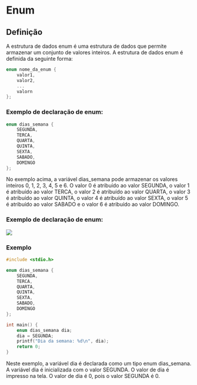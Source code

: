 # Enum

## Definição

A estrutura de dados enum é uma estrutura de dados que permite armazenar um conjunto de valores inteiros. A estrutura de dados enum é definida da seguinte forma:

```c
enum nome_da_enum {
    valor1,
    valor2,
    ...
    valorn
};
```

### Exemplo de declaração de enum:

```c
enum dias_semana {
    SEGUNDA,
    TERCA,
    QUARTA,
    QUINTA,
    SEXTA,
    SABADO,
    DOMINGO
};
```

No exemplo acima, a variável dias_semana pode armazenar os valores inteiros 0, 1, 2, 3, 4, 5 e 6. O valor 0 é atribuído ao valor SEGUNDA, o valor 1 é atribuído ao valor TERCA, o valor 2 é atribuído ao valor QUARTA, o valor 3 é atribuído ao valor QUINTA, o valor 4 é atribuído ao valor SEXTA, o valor 5 é atribuído ao valor SABADO e o valor 6 é atribuído ao valor DOMINGO.


### Exemplo de declaração de enum:
![](https://github.com/roscibely/algorithms-and-data-structure/blob/develop/estruturas/enum/enum.png)


### Exemplo

```c
#include <stdio.h>

enum dias_semana {
    SEGUNDA,
    TERCA,
    QUARTA,
    QUINTA,
    SEXTA,
    SABADO,
    DOMINGO
};

int main() {
    enum dias_semana dia;
    dia = SEGUNDA;
    printf("Dia da semana: %d\n", dia);
    return 0;
}
```

Neste exemplo, a variável dia é declarada como um tipo enum dias_semana. A variável dia é inicializada com o valor SEGUNDA. O valor de dia é impresso na tela. O valor de dia é 0, pois o valor SEGUNDA é 0.